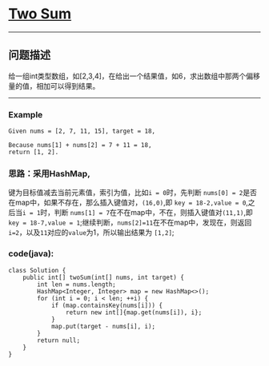 # [Two Sum](https://leetcode.com/problems/two-sum/description/)
-----------------------------

## 问题描述

给一组int类型数组，如[2,3,4]，在给出一个结果值，如6，求出数组中那两个偏移量的值，相加可以得到结果。

-----------------------------

### Example

    Given nums = [2, 7, 11, 15], target = 18,

    Because nums[1] + nums[2] = 7 + 11 = 18,
    return [1, 2].

### 思路：采用HashMap,
键为目标值减去当前元素值，索引为值，比如`i = 0`时，先判断 `nums[0] = 2`是否在map中，如果不存在，那么插入键值对，`(16,0)`,即 `key = 18-2,value = 0`,之后当`i = 1`时，判断  `nums[1] = 7`在不在map中，不在，则插入键值对`(11,1)`,即`key = 18-7,value = 1`;继续判断，`nums[2]=11`在不在map中，发现在，则返回`i=2`，以及`11`对应的`value`为1，所以输出结果为 `[1,2]`;

### code(java):

    class Solution {
        public int[] twoSum(int[] nums, int target) {
            int len = nums.length;
            HashMap<Integer, Integer> map = new HashMap<>();
            for (int i = 0; i < len; ++i) {
                if (map.containsKey(nums[i])) {
                    return new int[]{map.get(nums[i]), i};
                }
                map.put(target - nums[i], i);
            }
            return null;
        }
    }
